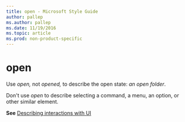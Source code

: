 ```yaml
---
title: open - Microsoft Style Guide
author: pallep
ms.author: pallep
ms.date: 11/19/2016
ms.topic: article
ms.prod: non-product-specific
---
```


# open

Use *open,* not *opened,* to describe the open state: *an open folder*.

Don't use *open* to describe selecting a command, a menu, an option, or other similar element.

**See** [Describing interactions with UI](/style-guide/procedures-instructions/describing-interactions-with-ui)
